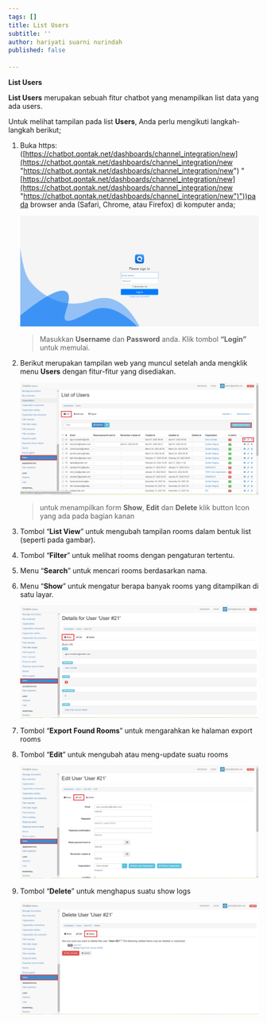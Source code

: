 ```yaml
---
tags: []
title: List Users
subtitle: ''
author: hariyati suarni nurindah
published: false

---
```

**List Users**

**List Users** merupakan sebuah fitur chatbot yang menampilkan list data yang ada users.

Untuk melihat tampilan pada list **Users**, Anda perlu mengikuti langkah-langkah berikut;

1. Buka https: ([https://chatbot.qontak.net/dashboards/channel_integration/new](https://chatbot.qontak.net/dashboards/channel_integration/new "https://chatbot.qontak.net/dashboards/channel_integration/new") "[https://chatbot.qontak.net/dashboards/channel_integration/new](https://chatbot.qontak.net/dashboards/channel_integration/new "https://chatbot.qontak.net/dashboards/channel_integration/new")"))pada browser anda (Safari, Chrome, atau Firefox) di komputer anda;

   ![](/uploads/channell.PNG)

   > Masukkan **Username** dan **Password** anda. Klik tombol **“Login”** untuk memulai.
2. Berikut merupakan tampilan web yang muncul setelah anda mengklik menu **Users** dengan fitur-fitur yang disediakan.

   ![](/uploads/users1.PNG)

   > untuk menampilkan form **Show**, **Edit** dan **Delete** klik button Icon yang ada pada bagian kanan
3. Tombol “**List View**” untuk mengubah tampilan rooms dalam bentuk list (seperti pada gambar).
4. Tombol “**Filter**” untuk melihat rooms  dengan pengaturan tertentu.
5. Menu “**Search**” untuk mencari rooms  berdasarkan nama.
6. Menu “**Show**” untuk mengatur berapa banyak rooms  yang ditampilkan di satu layar.

   ![](/uploads/users2.PNG)
7. Tombol “**Export Found Rooms**” untuk mengarahkan ke halaman export rooms
8. Tombol “**Edit**” untuk mengubah atau meng-update suatu rooms

   ![](/uploads/users3.PNG)
9. Tombol “**Delete**” untuk menghapus suatu show logs

   ![](/uploads/users4.PNG)